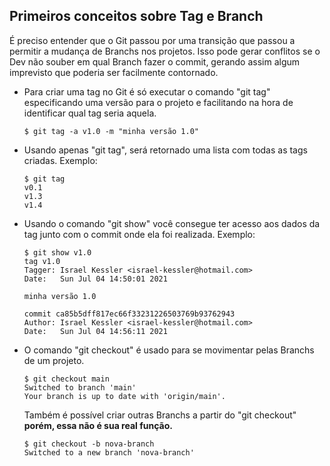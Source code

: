 ## Primeiros conceitos sobre Tag e Branch

É preciso entender que o Git passou por uma transição que passou a permitir a mudança de Branchs nos projetos. Isso pode gerar conflitos se o Dev não souber em qual Branch fazer o commit, gerando assim algum imprevisto que poderia ser facilmente contornado.

- Para criar uma tag no Git é só executar o comando "git tag" especificando uma versão para o projeto e facilitando na hora de identificar qual tag seria aquela.

  ```
  $ git tag -a v1.0 -m "minha versão 1.0"
  ```

- Usando apenas "git tag", será retornado uma lista com todas as tags criadas. Exemplo:

  ```console
  $ git tag
  v0.1
  v1.3
  v1.4
  ```

- Usando o comando "git show" você consegue ter acesso aos dados da tag junto com o commit onde ela foi realizada. Exemplo:

  ```
  $ git show v1.0
  tag v1.0
  Tagger: Israel Kessler <israel-kessler@hotmail.com>
  Date:   Sun Jul 04 14:50:01 2021 
  
  minha versão 1.0
  
  commit ca85b5dff817ec66f33231226503769b93762943
  Author: Israel Kessler <israel-kessler@hotmail.com>
  Date:   Sun Jul 04 14:56:11 2021 
  ```

- O comando "git checkout" é usado para se movimentar pelas Branchs de um projeto.

  ```
  $ git checkout main
  Switched to branch 'main'
  Your branch is up to date with 'origin/main'.
  ```

  Também é possível criar outras Branchs a partir do "git checkout" **porém, essa não é sua real função.**

  ```
  $ git checkout -b nova-branch
  Switched to a new branch 'nova-branch'
  ```

  